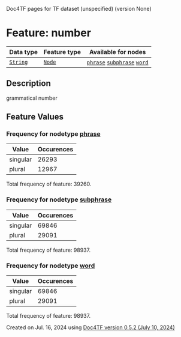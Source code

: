 Doc4TF pages for TF dataset (unspecified) (version None)
# Feature: number
Data type|Feature type|Available for nodes
---|---|---
[`String`](featuresbydatatype.md#string)|[`Node`](featuresbytype.md#node)| [`phrase`](featuresbynodetype.md#phrase)  [`subphrase`](featuresbynodetype.md#subphrase)  [`word`](featuresbynodetype.md#word) 
## Description
grammatical number
## Feature Values
### Frequency for nodetype [phrase](featuresbynodetype.md#phrase)
Value|Occurences
---|---
singular|26293
plural|12967

Total frequency of feature: 39260.
 ### Frequency for nodetype [subphrase](featuresbynodetype.md#subphrase)
Value|Occurences
---|---
singular|69846
plural|29091

Total frequency of feature: 98937.
 ### Frequency for nodetype [word](featuresbynodetype.md#word)
Value|Occurences
---|---
singular|69846
plural|29091

Total frequency of feature: 98937.
  

Created on Jul. 16, 2024 using [Doc4TF version 0.5.2 (July 10, 2024)](https://github.com/tonyjurg/Doc4TF/blob/main/CreateFeatureDoc.ipynb) 